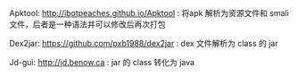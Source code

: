 Apktool: http://ibotpeaches.github.io/Apktool : 将apk 解析为资源文件和 smali 文件，后者是一种语法并可以修改后再次打包

Dex2jar: https://github.com/pxb1988/dex2jar : dex 文件解析为 class 的 jar

Jd-gui: http://jd.benow.ca : jar 的 class 转化为 java  

